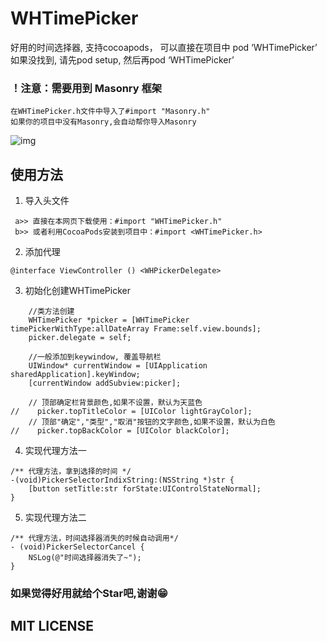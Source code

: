 # WHTimePicker
好用的时间选择器, 支持cocoapods， 可以直接在项目中 pod ‘WHTimePicker’
如果没找到, 请先pod setup, 然后再pod ‘WHTimePicker’

### ！注意：需要用到 Masonry 框架
```objc
在WHTimePicker.h文件中导入了#import "Masonry.h"
如果你的项目中没有Masonry,会自动帮你导入Masonry
```

 ![img](https://github.com/remember17/WHTimePicker/blob/master/img-folder/example1.gif)

## 使用方法 

1. 导入头文件 
```objc
 a>> 直接在本网页下载使用：#import "WHTimePicker.h"
 b>> 或者利用CocoaPods安装到项目中：#import <WHTimePicker.h>
```

2. 添加代理
```objc
@interface ViewController () <WHPickerDelegate>
```

3. 初始化创建WHTimePicker
```objc
    //类方法创建
    WHTimePicker *picker = [WHTimePicker timePickerWithType:allDateArray Frame:self.view.bounds];
    picker.delegate = self;
    
    //一般添加到keywindow, 覆盖导航栏
    UIWindow* currentWindow = [UIApplication sharedApplication].keyWindow;
    [currentWindow addSubview:picker];
    
    // 顶部确定栏背景颜色,如果不设置，默认为天蓝色
//    picker.topTitleColor = [UIColor lightGrayColor];
    // 顶部"确定","类型","取消"按钮的文字颜色,如果不设置，默认为白色
//    picker.topBackColor = [UIColor blackColor];
```

4. 实现代理方法一
```objc
/** 代理方法，拿到选择的时间 */
-(void)PickerSelectorIndixString:(NSString *)str {
    [button setTitle:str forState:UIControlStateNormal];
}
```

5. 实现代理方法二
```objc
/** 代理方法，时间选择器消失的时候自动调用*/
- (void)PickerSelectorCancel {
    NSLog(@"时间选择器消失了~");
}
```
### 如果觉得好用就给个Star吧,谢谢😁

## MIT LICENSE
